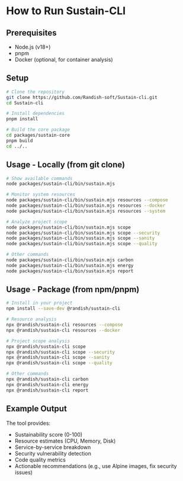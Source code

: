 # How to Run Sustain-CLI

## Prerequisites
- Node.js (v18+)
- pnpm
- Docker (optional, for container analysis)

## Setup

```bash
# Clone the repository
git clone https://github.com/Randish-soft/Sustain-cli.git
cd Sustain-cli

# Install dependencies
pnpm install

# Build the core package
cd packages/sustain-core
pnpm build
cd ../..
```

## Usage - Locally (from git clone)

```bash
# Show available commands
node packages/sustain-cli/bin/sustain.mjs

# Monitor system resources
node packages/sustain-cli/bin/sustain.mjs resources --compose
node packages/sustain-cli/bin/sustain.mjs resources --docker
node packages/sustain-cli/bin/sustain.mjs resources --system

# Analyze project scope
node packages/sustain-cli/bin/sustain.mjs scope
node packages/sustain-cli/bin/sustain.mjs scope --security
node packages/sustain-cli/bin/sustain.mjs scope --sanity
node packages/sustain-cli/bin/sustain.mjs scope --quality

# Other commands
node packages/sustain-cli/bin/sustain.mjs carbon
node packages/sustain-cli/bin/sustain.mjs energy
node packages/sustain-cli/bin/sustain.mjs report
```

## Usage - Package (from npm/pnpm)

```bash
# Install in your project
npm install --save-dev @randish/sustain-cli

# Resource analysis
npx @randish/sustain-cli resources --compose
npx @randish/sustain-cli resources --docker

# Project scope analysis
npx @randish/sustain-cli scope
npx @randish/sustain-cli scope --security
npx @randish/sustain-cli scope --sanity
npx @randish/sustain-cli scope --quality

# Other commands
npx @randish/sustain-cli carbon
npx @randish/sustain-cli energy
npx @randish/sustain-cli report
```

## Example Output

The tool provides:
- Sustainability score (0-100)
- Resource estimates (CPU, Memory, Disk)
- Service-by-service breakdown
- Security vulnerability detection
- Code quality metrics
- Actionable recommendations (e.g., use Alpine images, fix security issues)